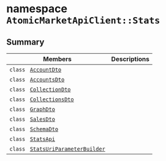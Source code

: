 # namespace `AtomicMarketApiClient::Stats` 

## Summary

 Members                                | Descriptions                                
----------------------------------------|---------------------------------------------
`class ` [`AccountDto`](.github/workflows/documentation/md/AtomicMarketApiClient--Stats--AccountDto.md#class_atomic_market_api_client_1_1_stats_1_1_account_dto) | 
`class ` [`AccountsDto`](.github/workflows/documentation/md/AtomicMarketApiClient--Stats--AccountsDto.md#class_atomic_market_api_client_1_1_stats_1_1_accounts_dto) | 
`class ` [`CollectionDto`](.github/workflows/documentation/md/AtomicMarketApiClient--Stats--CollectionDto.md#class_atomic_market_api_client_1_1_stats_1_1_collection_dto) | 
`class ` [`CollectionsDto`](.github/workflows/documentation/md/AtomicMarketApiClient--Stats--CollectionsDto.md#class_atomic_market_api_client_1_1_stats_1_1_collections_dto) | 
`class ` [`GraphDto`](.github/workflows/documentation/md/AtomicMarketApiClient--Stats--GraphDto.md#class_atomic_market_api_client_1_1_stats_1_1_graph_dto) | 
`class ` [`SalesDto`](.github/workflows/documentation/md/AtomicMarketApiClient--Stats--SalesDto.md#class_atomic_market_api_client_1_1_stats_1_1_sales_dto) | 
`class ` [`SchemaDto`](.github/workflows/documentation/md/AtomicMarketApiClient--Stats--SchemaDto.md#class_atomic_market_api_client_1_1_stats_1_1_schema_dto) | 
`class ` [`StatsApi`](.github/workflows/documentation/md/AtomicMarketApiClient--Stats--StatsApi.md#class_atomic_market_api_client_1_1_stats_1_1_stats_api) | 
`class ` [`StatsUriParameterBuilder`](.github/workflows/documentation/md/AtomicMarketApiClient--Stats--StatsUriParameterBuilder.md#class_atomic_market_api_client_1_1_stats_1_1_stats_uri_parameter_builder) | 

